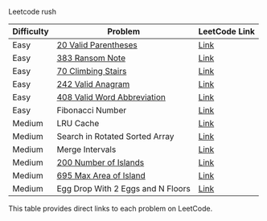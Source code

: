 Leetcode rush

| Difficulty | Problem                          | LeetCode Link                                             |
|------------|-----------------------------------|-----------------------------------------------------------|
| Easy       | [20 Valid Parentheses](https://codebitwave.com/leetcode-20-valid-parentheses/)                | [Link](https://leetcode.com/problems/valid-parentheses/)   |
| Easy       | [383 Ransom Note](https://codebitwave.com/leetcode-383-ransom-note/)                      | [Link](https://leetcode.com/problems/ransom-note/)         |
| Easy       | [70 Climbing Stairs](https://codebitwave.com/leetcode-70-climbing-stairs/)                  | [Link](https://leetcode.com/problems/climbing-stairs/)     |
| Easy       | [242 Valid Anagram](https://codebitwave.com/leetcode-242-valid-anagram/)                    | [Link](https://leetcode.com/problems/valid-anagram/)       |
| Easy       | [408 Valid Word Abbreviation](https://codebitwave.com/leetcode-408-valid-word-abbreviation/)          | [Link](https://leetcode.com/problems/valid-word-abbreviation/) |
| Easy       | Fibonacci Number                 | [Link](https://leetcode.com/problems/fibonacci-number/)    |
| Medium     | LRU Cache                        | [Link](https://leetcode.com/problems/lru-cache/)           |
| Medium     | Search in Rotated Sorted Array   | [Link](https://leetcode.com/problems/search-in-rotated-sorted-array/) |
| Medium     | Merge Intervals                  | [Link](https://leetcode.com/problems/merge-intervals/)     |
| Medium     | [200 Number of Islands](https://codebitwave.com/leetcode-200-number-of-islands/)                | [Link](https://leetcode.com/problems/number-of-islands/)   |
| Medium     | [695 Max Area of Island](https://codebitwave.com/leetcode-695-max-area-of-island/)               | [Link](https://leetcode.com/problems/max-area-of-island/)  |
| Medium     | Egg Drop With 2 Eggs and N Floors| [Link](https://leetcode.com/problems/egg-drop-with-2-eggs-and-n-floors/) |

This table provides direct links to each problem on LeetCode.
